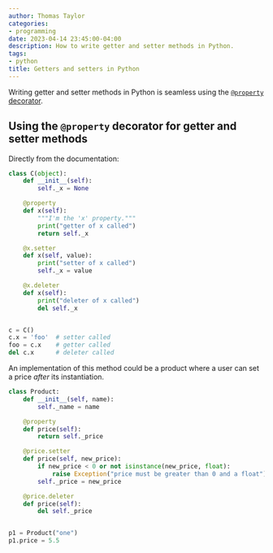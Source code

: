 ```yaml
---
author: Thomas Taylor
categories:
- programming
date: 2023-04-14 23:45:00-04:00
description: How to write getter and setter methods in Python.
tags:
- python
title: Getters and setters in Python
---
```


Writing getter and setter methods in Python is seamless using the [`@property` decorator](https://docs.python.org/3/library/functions.html#property).

## Using the `@property` decorator for getter and setter methods

Directly from the documentation:

```python
class C(object):
    def __init__(self):
        self._x = None

    @property
    def x(self):
        """I'm the 'x' property."""
        print("getter of x called")
        return self._x

    @x.setter
    def x(self, value):
        print("setter of x called")
        self._x = value

    @x.deleter
    def x(self):
        print("deleter of x called")
        del self._x


c = C()
c.x = 'foo'  # setter called
foo = c.x    # getter called
del c.x      # deleter called
```

An implementation of this method could be a product where a user can set a price _after_ its instantiation. 

```python
class Product:
    def __init__(self, name):
        self._name = name

    @property
    def price(self):
        return self._price

    @price.setter
    def price(self, new_price):
        if new_price < 0 or not isinstance(new_price, float):
            raise Exception("price must be greater than 0 and a float")
        self._price = new_price

    @price.deleter
    def price(self):
        del self._price


p1 = Product("one")
p1.price = 5.5
```